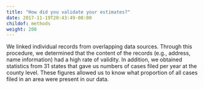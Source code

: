 ```yaml
---
title: "How did you validate your estimates?"
date: 2017-11-19T20:43:49-08:00
childof: methods
weight: 200
---
```

We linked individual records from overlapping data sources. Through this procedure, we determined that the content of the records (e.g., address, name information) had a high rate of validity. In addition, we obtained statistics from 31 states that gave us numbers of cases filed per year at the county level. These figures allowed us to know what proportion of all cases filed in an area were present in our data.